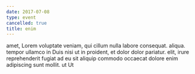 ```yaml
---
date: 2017-07-08
type: event
cancelled: true
title: enim
---
```

amet, Lorem voluptate veniam, qui cillum nulla labore consequat. aliqua. tempor ullamco in Duis nisi ut in proident, et dolor dolor pariatur. elit, irure reprehenderit fugiat ad eu sit aliquip commodo occaecat dolore enim adipiscing sunt mollit. ut Ut
